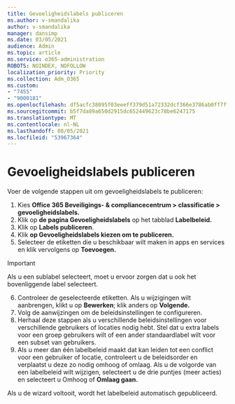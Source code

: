 ```yaml
---
title: Gevoeligheidslabels publiceren
ms.author: v-smandalika
author: v-smandalika
manager: dansimp
ms.date: 03/05/2021
audience: Admin
ms.topic: article
ms.service: o365-administration
ROBOTS: NOINDEX, NOFOLLOW
localization_priority: Priority
ms.collection: Adm_O365
ms.custom:
- "7455"
- "9000181"
ms.openlocfilehash: df5acfc38095f03eeeff379d51a72332dcf366e3786ab0ff7ffcd655cbafd1cf
ms.sourcegitcommit: b5f7da89a650d2915dc652449623c78be6247175
ms.translationtype: MT
ms.contentlocale: nl-NL
ms.lasthandoff: 08/05/2021
ms.locfileid: "53967364"
---
```

# <a name="publish-sensitivity-labels"></a>Gevoeligheidslabels publiceren

Voer de volgende stappen uit om gevoeligheidslabels te publiceren:

1. Kies **Office 365 Beveiligings- & compliancecentrum > classificatie > gevoeligheidslabels.**
2. Klik op **de pagina Gevoeligheidslabels** op het tabblad **Labelbeleid.**
3. Klik op **Labels publiceren**.
4. Klik **op Gevoeligheidslabels kiezen om te publiceren.** 
5. Selecteer de etiketten die u beschikbaar wilt maken in apps en services en klik vervolgens op **Toevoegen.**
> [!IMPORTANT]
> Als u een sublabel selecteert, moet u ervoor zorgen dat u ook het bovenliggende label selecteert.
6. Controleer de geselecteerde etiketten. Als u wijzigingen wilt aanbrengen, klikt u op **Bewerken**; klik anders op **Volgende.**
7. Volg de aanwijzingen om de beleidsinstellingen te configureren.
8. Herhaal deze stappen als u verschillende beleidsinstellingen voor verschillende gebruikers of locaties nodig hebt. Stel dat u extra labels voor een groep gebruikers wilt of een ander standaardlabel wilt voor een subset van gebruikers.
9. Als u meer dan één labelbeleid maakt dat kan leiden tot een conflict voor een gebruiker of locatie, controleert u de beleidsorder en verplaatst u deze zo nodig omhoog of omlaag. Als u de volgorde van een labelbeleid wilt wijzigen, selecteert u de drie puntjes (meer acties) en selecteert u Omhoog of **Omlaag gaan.** 

Als u de wizard voltooit, wordt het labelbeleid automatisch gepubliceerd.

